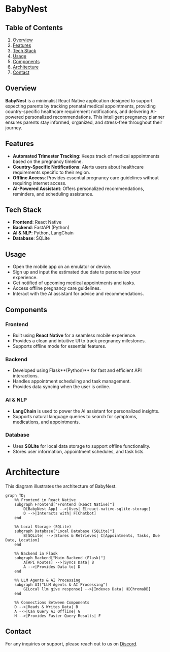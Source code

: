 # BabyNest

## Table of Contents

1. [Overview](#overview)
2. [Features](#features)
3. [Tech Stack](#tech-stack)
5. [Usage](#usage)
6. [Components](#components)
4. [Architecture](#architecture)
7. [Contact](#contact)

## Overview

**BabyNest** is a minimalist React Native application designed to support expecting parents by tracking prenatal medical appointments, providing country-specific healthcare requirement notifications, and delivering AI-powered personalized recommendations. This intelligent pregnancy planner ensures parents stay informed, organized, and stress-free throughout their journey.

## Features

- **Automated Trimester Tracking**: Keeps track of medical appointments based on the pregnancy timeline.
- **Country-Specific Notifications**: Alerts users about healthcare requirements specific to their region.
- **Offline Access**: Provides essential pregnancy care guidelines without requiring internet access.
- **AI-Powered Assistant**: Offers personalized recommendations, reminders, and scheduling assistance.

## Tech Stack

- **Frontend**: React Native
- **Backend**: FastAPI (Python)
- **AI & NLP**: Python, LangChain
- **Database**: SQLite

## Usage

- Open the mobile app on an emulator or device.
- Sign up and input the estimated due date to personalize your experience.
- Get notified of upcoming medical appointments and tasks.
- Access offline pregnancy care guidelines.
- Interact with the AI assistant for advice and recommendations.

## Components

### Frontend

- Built using **React Native** for a seamless mobile experience.
- Provides a clean and intuitive UI to track pregnancy milestones.
- Supports offline mode for essential features.

### Backend

- Developed using Flask\*\*(Python)\*\* for fast and efficient API interactions.
- Handles appointment scheduling and task management.
- Provides data syncing when the user is online.

### AI & NLP

- **LangChain** is used to power the AI assistant for personalized insights.
- Supports natural language queries to search for symptoms, medications, and appointments.

### Database

- Uses **SQLite** for local data storage to support offline functionality.
- Stores user information, appointment schedules, and task lists.

# Architecture

This diagram illustrates the architecture of BabyNest.

```mermaid
graph TD;
    %% Frontend in React Native
    subgraph Frontend["Frontend (React Native)"]
        D[BabyNest App] -->|Uses| E[react-native-sqlite-storage]
        D -->|Interacts with| F[Chatbot]
    end

    %% Local Storage (SQLite)
    subgraph Database["Local Database (SQLite)"]
        B[SQLite] -->|Stores & Retrieves| C[Appointments, Tasks, Due Date, Location]
    end

    %% Backend in Flask
    subgraph Backend["Main Backend (Flask)"]
        A[API Routes] -->|Syncs Data| B
        A -->|Provides Data to| D
    end
    
    %% LLM Agents & AI Processing
    subgraph AI["LLM Agents & AI Processing"]
        G[Local llm give response] -->|Indexes Data| H[ChromaDB]
    end

    %% Connections Between Components
    D -->|Reads & Writes Data| B
    A -->|Can Query AI Offline| G
    H -->|Provides Faster Query Results| F
```

## Contact

For any inquiries or support, please reach out to us on [Discord](#).

